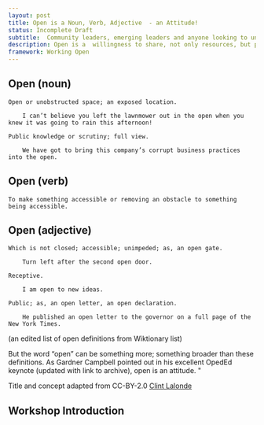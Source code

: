 ```yaml
---
layout: post
title: Open is a Noun, Verb, Adjective  - an Attitude!
status: Incomplete Draft
subtitle:  Community leaders, emerging leaders and anyone looking to understand their community connections to decision  makers in the organization.
description: Open is a  willingness to share, not only resources, but processes, ideas, thoughts, ways of thinking and operating. Open means working in spaces and places that are transparent and allow others to see what you are doing and how you are doing it, giving rise to opportunities for people who could help you to connect with you, jump in and offer that help. And where you can reciprocate and do the same. This workshop uses storytelling to identify the ways open has already made us successful, while exploring new way build transparency.
framework: Working Open
---
```

## Open (noun)

    Open or unobstructed space; an exposed location.

        I can’t believe you left the lawnmower out in the open when you knew it was going to rain this afternoon!

    Public knowledge or scrutiny; full view.

        We have got to bring this company’s corrupt business practices into the open.

## Open (verb)

    To make something accessible or removing an obstacle to something being accessible.

## Open (adjective)

    Which is not closed; accessible; unimpeded; as, an open gate.

        Turn left after the second open door.

    Receptive.

        I am open to new ideas.

    Public; as, an open letter, an open declaration.

        He published an open letter to the governor on a full page of the New York Times.

(an edited list of open definitions from Wiktionary list)


But the word “open” can be something more; something broader than these definitions. As Gardner Campbell pointed out in his excellent OpedEd keynote (updated with link to archive), open is an attitude. "

Title and concept adapted from CC-BY-2.0 [Clint Lalonde](http://clintlalonde.net/2012/10/18/open-is-a-noun-verb-adjective-and-an-attitude/)

## Workshop Introduction
